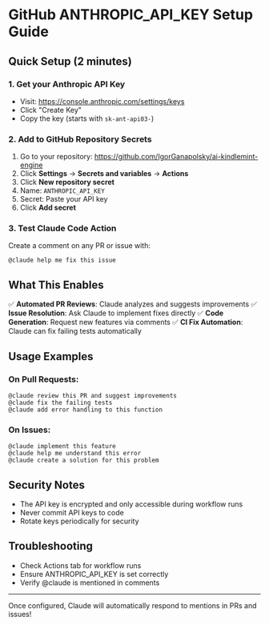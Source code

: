 # GitHub ANTHROPIC_API_KEY Setup Guide

## Quick Setup (2 minutes)

### 1. Get your Anthropic API Key
- Visit: https://console.anthropic.com/settings/keys
- Click "Create Key"
- Copy the key (starts with `sk-ant-api03-`)

### 2. Add to GitHub Repository Secrets
1. Go to your repository: https://github.com/IgorGanapolsky/ai-kindlemint-engine
2. Click **Settings** → **Secrets and variables** → **Actions**
3. Click **New repository secret**
4. Name: `ANTHROPIC_API_KEY`
5. Secret: Paste your API key
6. Click **Add secret**

### 3. Test Claude Code Action
Create a comment on any PR or issue with:
```
@claude help me fix this issue
```

## What This Enables

✅ **Automated PR Reviews**: Claude analyzes and suggests improvements
✅ **Issue Resolution**: Ask Claude to implement fixes directly
✅ **Code Generation**: Request new features via comments
✅ **CI Fix Automation**: Claude can fix failing tests automatically

## Usage Examples

### On Pull Requests:
```
@claude review this PR and suggest improvements
@claude fix the failing tests
@claude add error handling to this function
```

### On Issues:
```
@claude implement this feature
@claude help me understand this error
@claude create a solution for this problem
```

## Security Notes
- The API key is encrypted and only accessible during workflow runs
- Never commit API keys to code
- Rotate keys periodically for security

## Troubleshooting
- Check Actions tab for workflow runs
- Ensure ANTHROPIC_API_KEY is set correctly
- Verify @claude is mentioned in comments

---
Once configured, Claude will automatically respond to mentions in PRs and issues!